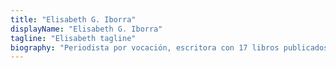 ```yaml
---
title: "Elisabeth G. Iborra"
displayName: "Elisabeth G. Iborra"
tagline: "Elisabeth tagline"
biography: "Periodista por vocación, escritora con 17 libros publicados por derivación lógica, viajera por necesidad, investigadora por curiosidad, y, ante todo, profesional independiente."
---
```



